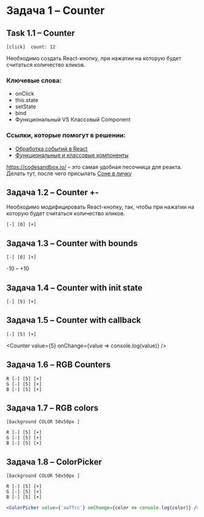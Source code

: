 # Задача 1 – Counter


## Task 1.1 – Counter

```
[click]  count: 12
```

Необходимо создать React-кнопку, при нажатии на которую будет считаться количество кликов.

### Ключевые слова: 
- onClick
- this.state
- setState
- bind
- Функциональный VS Классовый Component

### Ссылки, которые помогут в решении:
- [Обработка событий в React](https://ru.reactjs.org/docs/handling-events.html)
- [Функциональные и классовые компоненты](https://ru.reactjs.org/docs/components-and-props.html#function-and-class-components)

https://codesandbox.io/ – это самая удобная песочница для реакта.
Делать тут, после чего присылать [Соне в личку](https://t.me/sophiyabezruk)

## Задача 1.2 – Counter +-


Необходимо модифицировать React-кнопку, так, чтобы при нажатии на которую будет считаться количество кликов.

```
[-] [0] [+]
```

## Задача 1.3 – Counter with bounds

```
[-] [0] [+]
```
-10 – +10

<Counter min={-10} max={10} />


## Задача 1.4 – Counter with init state

```
[-] [5] [+]
```

<Counter value={5} />


## Задача 1.5 – Counter with callback

```
[-] [5] [+]
```

<Counter value={5} onChange={value => console.log(value)} />
 

## Задача 1.6 – RGB Counters

```
R [-] [5] [+]
G [-] [5] [+]
B [-] [5] [+]
```


## Задача 1.7 – RGB colors

```
[background COLOR 50x50px ]

R [-] [5] [+]
G [-] [5] [+]
B [-] [5] [+]
```

## Задача 1.8 – ColorPicker

```
[background COLOR 50x50px ]

R [-] [5] [+]
G [-] [5] [+]
B [-] [5] [+]
```

```jsx
<ColorPicker value={'aaffcc'} onChange={color => console.log(color)} /> 
```


  




